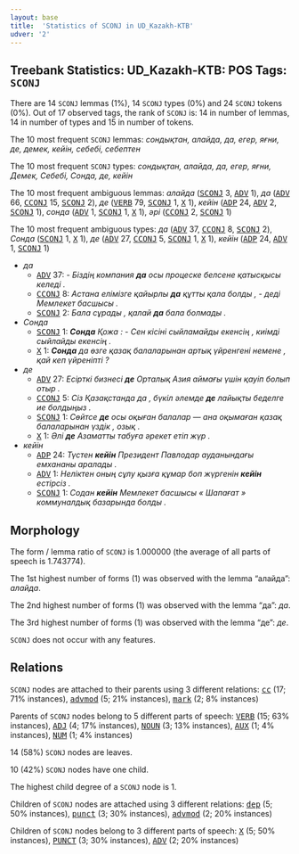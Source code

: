 ```yaml
---
layout: base
title:  'Statistics of SCONJ in UD_Kazakh-KTB'
udver: '2'
---
```


## Treebank Statistics: UD_Kazakh-KTB: POS Tags: `SCONJ`

There are 14 `SCONJ` lemmas (1%), 14 `SCONJ` types (0%) and 24 `SCONJ` tokens (0%).
Out of 17 observed tags, the rank of `SCONJ` is: 14 in number of lemmas, 14 in number of types and 15 in number of tokens.

The 10 most frequent `SCONJ` lemmas: <em>сондықтан, алайда, да, егер, яғни, де, демек, кейін, себебі, себептен</em>

The 10 most frequent `SCONJ` types:  <em>сондықтан, алайда, да, егер, яғни, Демек, Себебі, Сонда, де, кейін</em>

The 10 most frequent ambiguous lemmas: <em>алайда</em> (<tt><a href="kk_ktb-pos-SCONJ.html">SCONJ</a></tt> 3, <tt><a href="kk_ktb-pos-ADV.html">ADV</a></tt> 1), <em>да</em> (<tt><a href="kk_ktb-pos-ADV.html">ADV</a></tt> 66, <tt><a href="kk_ktb-pos-CCONJ.html">CCONJ</a></tt> 15, <tt><a href="kk_ktb-pos-SCONJ.html">SCONJ</a></tt> 2), <em>де</em> (<tt><a href="kk_ktb-pos-VERB.html">VERB</a></tt> 79, <tt><a href="kk_ktb-pos-SCONJ.html">SCONJ</a></tt> 1, <tt><a href="kk_ktb-pos-X.html">X</a></tt> 1), <em>кейін</em> (<tt><a href="kk_ktb-pos-ADP.html">ADP</a></tt> 24, <tt><a href="kk_ktb-pos-ADV.html">ADV</a></tt> 2, <tt><a href="kk_ktb-pos-SCONJ.html">SCONJ</a></tt> 1), <em>сонда</em> (<tt><a href="kk_ktb-pos-ADV.html">ADV</a></tt> 1, <tt><a href="kk_ktb-pos-SCONJ.html">SCONJ</a></tt> 1, <tt><a href="kk_ktb-pos-X.html">X</a></tt> 1), <em>әрі</em> (<tt><a href="kk_ktb-pos-CCONJ.html">CCONJ</a></tt> 2, <tt><a href="kk_ktb-pos-SCONJ.html">SCONJ</a></tt> 1)

The 10 most frequent ambiguous types:  <em>да</em> (<tt><a href="kk_ktb-pos-ADV.html">ADV</a></tt> 37, <tt><a href="kk_ktb-pos-CCONJ.html">CCONJ</a></tt> 8, <tt><a href="kk_ktb-pos-SCONJ.html">SCONJ</a></tt> 2), <em>Сонда</em> (<tt><a href="kk_ktb-pos-SCONJ.html">SCONJ</a></tt> 1, <tt><a href="kk_ktb-pos-X.html">X</a></tt> 1), <em>де</em> (<tt><a href="kk_ktb-pos-ADV.html">ADV</a></tt> 27, <tt><a href="kk_ktb-pos-CCONJ.html">CCONJ</a></tt> 5, <tt><a href="kk_ktb-pos-SCONJ.html">SCONJ</a></tt> 1, <tt><a href="kk_ktb-pos-X.html">X</a></tt> 1), <em>кейін</em> (<tt><a href="kk_ktb-pos-ADP.html">ADP</a></tt> 24, <tt><a href="kk_ktb-pos-ADV.html">ADV</a></tt> 1, <tt><a href="kk_ktb-pos-SCONJ.html">SCONJ</a></tt> 1)


* <em>да</em>
  * <tt><a href="kk_ktb-pos-ADV.html">ADV</a></tt> 37: <em>- Біздің компания <b>да</b> осы процеске белсене қатысқысы келеді .</em>
  * <tt><a href="kk_ktb-pos-CCONJ.html">CCONJ</a></tt> 8: <em>Астана елімізге қайырлы <b>да</b> құтты қала болды , - деді Мемлекет басшысы .</em>
  * <tt><a href="kk_ktb-pos-SCONJ.html">SCONJ</a></tt> 2: <em>Бала сұрады , қалай <b>да</b> бала болмады .</em>
* <em>Сонда</em>
  * <tt><a href="kk_ktb-pos-SCONJ.html">SCONJ</a></tt> 1: <em><b>Сонда</b> Қожа : - Сен кісіні сыйламайды екенсің , киімді сыйлайды екенсің .</em>
  * <tt><a href="kk_ktb-pos-X.html">X</a></tt> 1: <em><b>Сонда</b> да өзге қазақ балаларынан артық үйренгені немене , қай кеп үйреніпті ?</em>
* <em>де</em>
  * <tt><a href="kk_ktb-pos-ADV.html">ADV</a></tt> 27: <em>Есірткі бизнесі <b>де</b> Орталық Азия аймағы үшін қауіп болып отыр .</em>
  * <tt><a href="kk_ktb-pos-CCONJ.html">CCONJ</a></tt> 5: <em>Сіз Қазақстанда да , бүкіл әлемде <b>де</b> лайықты беделге ие болдыңыз .</em>
  * <tt><a href="kk_ktb-pos-SCONJ.html">SCONJ</a></tt> 1: <em>Сөйтсе <b>де</b> осы оқыған балалар — ана оқымаған қазақ балаларынан үздік , озық .</em>
  * <tt><a href="kk_ktb-pos-X.html">X</a></tt> 1: <em>Әлі <b>де</b> Азаматты табуға әрекет етіп жүр .</em>
* <em>кейін</em>
  * <tt><a href="kk_ktb-pos-ADP.html">ADP</a></tt> 24: <em>Түстен <b>кейін</b> Президент Павлодар ауданындағы емхананы аралады .</em>
  * <tt><a href="kk_ktb-pos-ADV.html">ADV</a></tt> 1: <em>Неліктен оның сұлу қызға құмар боп жүргенін <b>кейін</b> естірсіз .</em>
  * <tt><a href="kk_ktb-pos-SCONJ.html">SCONJ</a></tt> 1: <em>Содан <b>кейін</b> Мемлекет басшысы « Шапағат » коммуналдық базарында болды .</em>

## Morphology

The form / lemma ratio of `SCONJ` is 1.000000 (the average of all parts of speech is 1.743774).

The 1st highest number of forms (1) was observed with the lemma “алайда”: <em>алайда</em>.

The 2nd highest number of forms (1) was observed with the lemma “да”: <em>да</em>.

The 3rd highest number of forms (1) was observed with the lemma “де”: <em>де</em>.

`SCONJ` does not occur with any features.


## Relations

`SCONJ` nodes are attached to their parents using 3 different relations: <tt><a href="kk_ktb-dep-cc.html">cc</a></tt> (17; 71% instances), <tt><a href="kk_ktb-dep-advmod.html">advmod</a></tt> (5; 21% instances), <tt><a href="kk_ktb-dep-mark.html">mark</a></tt> (2; 8% instances)

Parents of `SCONJ` nodes belong to 5 different parts of speech: <tt><a href="kk_ktb-pos-VERB.html">VERB</a></tt> (15; 63% instances), <tt><a href="kk_ktb-pos-ADJ.html">ADJ</a></tt> (4; 17% instances), <tt><a href="kk_ktb-pos-NOUN.html">NOUN</a></tt> (3; 13% instances), <tt><a href="kk_ktb-pos-AUX.html">AUX</a></tt> (1; 4% instances), <tt><a href="kk_ktb-pos-NUM.html">NUM</a></tt> (1; 4% instances)

14 (58%) `SCONJ` nodes are leaves.

10 (42%) `SCONJ` nodes have one child.

The highest child degree of a `SCONJ` node is 1.

Children of `SCONJ` nodes are attached using 3 different relations: <tt><a href="kk_ktb-dep-dep.html">dep</a></tt> (5; 50% instances), <tt><a href="kk_ktb-dep-punct.html">punct</a></tt> (3; 30% instances), <tt><a href="kk_ktb-dep-advmod.html">advmod</a></tt> (2; 20% instances)

Children of `SCONJ` nodes belong to 3 different parts of speech: <tt><a href="kk_ktb-pos-X.html">X</a></tt> (5; 50% instances), <tt><a href="kk_ktb-pos-PUNCT.html">PUNCT</a></tt> (3; 30% instances), <tt><a href="kk_ktb-pos-ADV.html">ADV</a></tt> (2; 20% instances)

